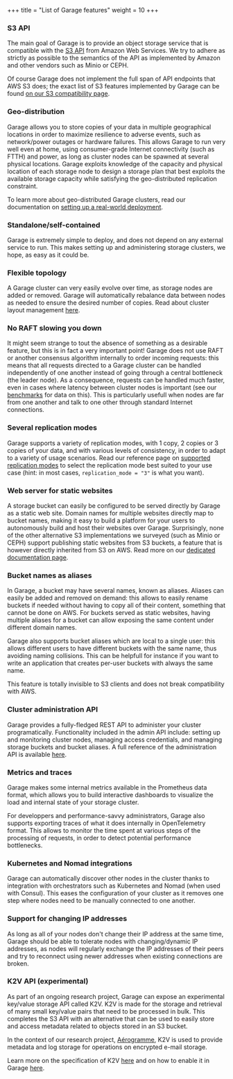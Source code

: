+++
title = "List of Garage features"
weight = 10
+++


### S3 API

The main goal of Garage is to provide an object storage service that is compatible with the
[S3 API](https://docs.aws.amazon.com/AmazonS3/latest/API/Welcome.html) from Amazon Web Services.
We try to adhere as strictly as possible to the semantics of the API as implemented by Amazon
and other vendors such as Minio or CEPH.

Of course Garage does not implement the full span of API endpoints that AWS S3 does;
the exact list of S3 features implemented by Garage can be found [on our S3 compatibility page](@/documentation/reference-manual/s3-compatibility.md).

### Geo-distribution

Garage allows you to store copies of your data in multiple geographical locations in order to maximize resilience
to adverse events, such as network/power outages or hardware failures.
This allows Garage to run very well even at home, using consumer-grade Internet connectivity
(such as FTTH) and power, as long as cluster nodes can be spawned at several physical locations.
Garage exploits knowledge of the capacity and physical location of each storage node to design
a storage plan that best exploits the available storage capacity while satisfying the geo-distributed replication constraint.

To learn more about geo-distributed Garage clusters,
read our documentation on [setting up a real-world deployment](@/documentation/cookbook/real-world.md).

### Standalone/self-contained

Garage is extremely simple to deploy, and does not depend on any external service to run.
This makes setting up and administering storage clusters, we hope, as easy as it could be.

### Flexible topology

A Garage cluster can very easily evolve over time, as storage nodes are added or removed.
Garage will automatically rebalance data between nodes as needed to ensure the desired number of copies.
Read about cluster layout management [here](@/documentation/reference-manual/layout.md).

### No RAFT slowing you down

It might seem strange to tout the absence of something as a desirable feature,
but this is in fact a very important point! Garage does not use RAFT or another
consensus algorithm internally to order incoming requests: this means that all requests
directed to a Garage cluster can be handled independently of one another instead
of going through a central bottleneck (the leader node).
As a consequence, requests can be handled much faster, even in cases where latency
between cluster nodes is important (see our [benchmarks](@/documentation/design/benchmarks/index.md) for data on this).
This is particularly usefull when nodes are far from one another and talk to one other through standard Internet connections.

### Several replication modes

Garage supports a variety of replication modes, with 1 copy, 2 copies or 3 copies of your data,
and with various levels of consistency, in order to adapt to a variety of usage scenarios.
Read our reference page on [supported replication modes](@/documentation/reference-manual/configuration.md#replication-mode)
to select the replication mode best suited to your use case (hint: in most cases, `replication_mode = "3"` is what you want).

### Web server for static websites

A storage bucket can easily be configured to be served directly by Garage as a static web site.
Domain names for multiple websites directly map to bucket names, making it easy to build
a platform for your users to autonomously build and host their websites over Garage.
Surprisingly, none of the other alternative S3 implementations we surveyed (such as Minio
or CEPH) support publishing static websites from S3 buckets, a feature that is however
directly inherited from S3 on AWS.
Read more on our [dedicated documentation page](@/documentation/cookbook/exposing-websites.md).

### Bucket names as aliases

In Garage, a bucket may have several names, known as aliases.
Aliases can easily be added and removed on demand:
this allows to easily rename buckets if needed
without having to copy all of their content, something that cannot be done on AWS.
For buckets served as static websites, having multiple aliases for a bucket can allow
exposing the same content under different domain names.

Garage also supports bucket aliases which are local to a single user:
this allows different users to have different buckets with the same name, thus avoiding naming collisions.
This can be helpfull for instance if you want to write an application that creates per-user buckets with always the same name.

This feature is totally invisible to S3 clients and does not break compatibility with AWS.

### Cluster administration API

Garage provides a fully-fledged REST API to administer your cluster programatically.
Functionality included in the admin API include: setting up and monitoring
cluster nodes, managing access credentials, and managing storage buckets and bucket aliases.
A full reference of the administration API is available [here](@/documentation/reference-manual/admin-api.md).

### Metrics and traces

Garage makes some internal metrics available in the Prometheus data format,
which allows you to build interactive dashboards to visualize the load and internal state of your storage cluster.

For developpers and performance-savvy administrators,
Garage also supports exporting traces of what it does internally in OpenTelemetry format.
This allows to monitor the time spent at various steps of the processing of requests,
in order to detect potential performance bottlenecks.

### Kubernetes and Nomad integrations

Garage can automatically discover other nodes in the cluster thanks to integration
with orchestrators such as Kubernetes and Nomad (when used with Consul).
This eases the configuration of your cluster as it removes one step where nodes need
to be manually connected to one another.

### Support for changing IP addresses

As long as all of your nodes don't change their IP address at the same time,
Garage should be able to tolerate nodes with changing/dynamic IP addresses,
as nodes will regularly exchange the IP addresses of their peers and try to
reconnect using newer addresses when existing connections are broken.

### K2V API (experimental)

As part of an ongoing research project, Garage can expose an experimental key/value storage API called K2V.
K2V is made for the storage and retrieval of many small key/value pairs that need to be processed in bulk.
This completes the S3 API with an alternative that can be used to easily store and access metadata
related to objects stored in an S3 bucket.

In the context of our research project, [Aérogramme](https://aerogramme.deuxfleurs.fr),
K2V is used to provide metadata and log storage for operations on encrypted e-mail storage.

Learn more on the specification of K2V [here](https://git.deuxfleurs.fr/Deuxfleurs/garage/src/branch/k2v/doc/drafts/k2v-spec.md)
and on how to enable it in Garage [here](@/documentation/reference-manual/k2v.md).
